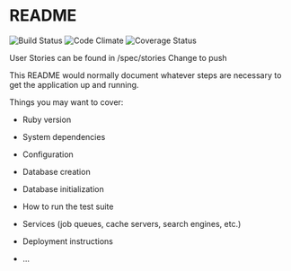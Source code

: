 # README

![Build Status](https://codeship.com/projects/5bad4e80-101e-0135-ac14-220fc925bc13/status?branch=master)
![Code Climate](https://codeclimate.com/github/bkincart/wastenot.png)
![Coverage Status](https://coveralls.io/repos/bkincart/wastenot/badge.png)

User Stories can be found in /spec/stories
Change to push

This README would normally document whatever steps are necessary to get the
application up and running.

Things you may want to cover:

* Ruby version

* System dependencies

* Configuration

* Database creation

* Database initialization

* How to run the test suite

* Services (job queues, cache servers, search engines, etc.)

* Deployment instructions

* ...
